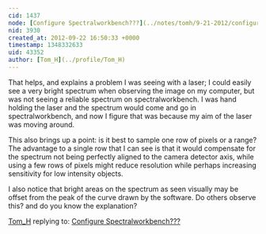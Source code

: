 ```yaml
---
cid: 1437
node: [Configure Spectralworkbench???](../notes/tomh/9-21-2012/configure-spectralworkbench)
nid: 3930
created_at: 2012-09-22 16:50:33 +0000
timestamp: 1348332633
uid: 43352
author: [Tom_H](../profile/Tom_H)
---
```


That helps, and explains a problem I was seeing with a laser;  I could easily see a very bright spectrum when observing the image on my computer, but was not seeing a reliable spectrum on spectralworkbench.  I was hand holding the laser and the spectrum would come and go in spectralworkbench, and now I figure that was because my aim of the laser was moving around.

  This also brings up a point: is it best to sample one row of pixels or a range?  The advantage to a single row that I can see is that it would compensate for the spectrum not being perfectly aligned to the camera detector axis, while using a few rows of pixels might reduce resolution while perhaps increasing sensitivity for low intensity objects.

I also notice that bright areas on the spectrum as seen visually may be offset from the peak of the curve drawn by the software.  Do others observe this? and do you know the explanation?

[Tom_H](../profile/Tom_H) replying to: [Configure Spectralworkbench???](../notes/tomh/9-21-2012/configure-spectralworkbench)

